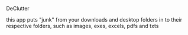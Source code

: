 DeClutter

this app puts "junk" from your downloads and desktop folders in to their respective folders, such as images, exes, excels, pdfs and txts
